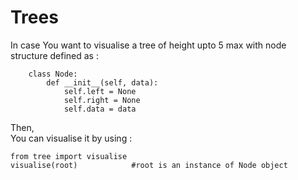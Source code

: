 # Trees

In case You want to visualise a tree of height upto 5 max with node structure defined as : 

```
    class Node:
        def __init__(self, data):
            self.left = None
            self.right = None
            self.data = data
```
Then,  
You can visualise it by using :  

```
from tree import visualise
visualise(root)            #root is an instance of Node object
```
